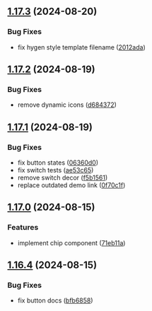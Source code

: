 ## [1.17.3](https://github.com/acronis/ui-component-library/compare/v1.17.2...v1.17.3) (2024-08-20)


### Bug Fixes

* fix hygen style template filename ([2012ada](https://github.com/acronis/ui-component-library/commit/2012adaa7ca8170d788a4feb7af5edf00928b8c8))

## [1.17.2](https://github.com/acronis/ui-component-library/compare/v1.17.1...v1.17.2) (2024-08-19)


### Bug Fixes

* remove dynamic icons ([d684372](https://github.com/acronis/ui-component-library/commit/d6843720530ff00a1a342fe3414f893239ea931d))

## [1.17.1](https://github.com/acronis/ui-component-library/compare/v1.17.0...v1.17.1) (2024-08-19)


### Bug Fixes

* fix button states ([06360d0](https://github.com/acronis/ui-component-library/commit/06360d062afeb34c4034f2f02d443c41622c7b0b))
* fix switch tests ([ae53c65](https://github.com/acronis/ui-component-library/commit/ae53c65627a2cce64b783b83a2048c8114511a06))
* remove switch decor ([f5b1561](https://github.com/acronis/ui-component-library/commit/f5b156157f90b50f2d6534a85185f74d5d19c39a))
* replace outdated demo link ([0f70c1f](https://github.com/acronis/ui-component-library/commit/0f70c1fd76b63e3d03b0e2f5990d4e2fcf15d687))

## [1.17.0](https://github.com/acronis/ui-component-library/compare/v1.16.4...v1.17.0) (2024-08-15)


### Features

* implement chip component ([71eb11a](https://github.com/acronis/ui-component-library/commit/71eb11a0796505968d1e820e2348ed802de108bb))

## [1.16.4](https://github.com/acronis/ui-component-library/compare/v1.16.3...v1.16.4) (2024-08-15)


### Bug Fixes

* fix button docs ([bfb6858](https://github.com/acronis/ui-component-library/commit/bfb685859e17a61e4918e641abc88c989fe6cd43))


